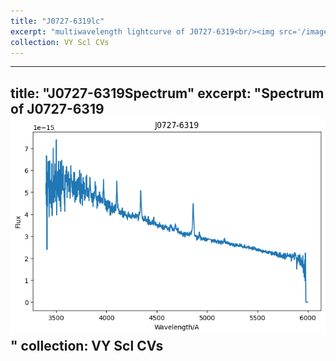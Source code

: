 ```yaml
---
title: "J0727-6319lc"
excerpt: "multiwavelength lightcurve of J0727-6319<br/><img src='/images/J0727-6319lc.jpg'>"
collection: VY Scl CVs
---
```

---
title: "J0727-6319Spectrum"
excerpt: "Spectrum of J0727-6319<br/><img src='/images/J0727-6319Spectrum.png'>"
collection: VY Scl CVs
---
